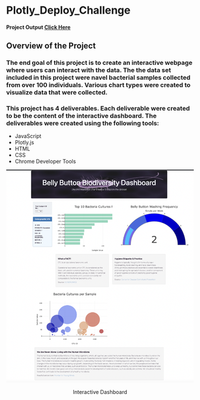 # Plotly_Deploy_Challenge

#### Project Output [Click Here](https://gmgarin.github.io/plotlydiploy/)

## Overview of the Project
### The end goal of this project is to create an interactive webpage where users can interact with the data. The the data set included in this project were navel bacterial samples collected from over 100 individuals. Various chart types were created to visualize data that were collected.

### This project has 4 deliverables. Each deliverable were created to be the content of the interactive dashboard. The deliverables were created using the following tools:
- JavaScript
- Plotly.js
- HTML
- CSS
- Chrome Developer Tools

![This is an image](https://github.com/gmgarin/plotlydiploy/blob/b0cb112c4d62e89234e040c689920393344e17f2/resources/dashbaord.png)

<p align="center">
   Interactive Dashboard
</p>